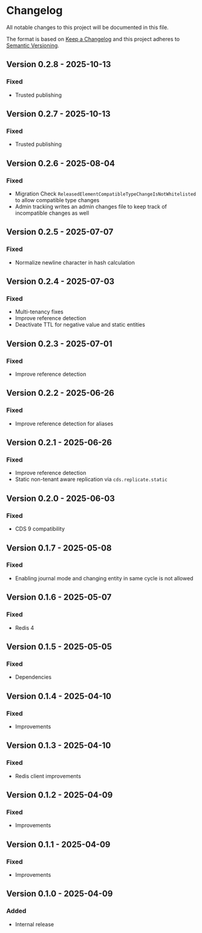 # Changelog

All notable changes to this project will be documented in this file.

The format is based on [Keep a Changelog](http://keepachangelog.com/en/1.0.0/)
and this project adheres to [Semantic Versioning](http://semver.org/spec/v2.0.0.html).

## Version 0.2.8 - 2025-10-13

### Fixed

- Trusted publishing

## Version 0.2.7 - 2025-10-13

### Fixed

- Trusted publishing

## Version 0.2.6 - 2025-08-04

### Fixed

- Migration Check `ReleasedElementCompatibleTypeChangeIsNotWhitelisted` to allow compatible type changes
- Admin tracking writes an admin changes file to keep track of incompatible changes as well

## Version 0.2.5 - 2025-07-07

### Fixed

- Normalize newline character in hash calculation

## Version 0.2.4 - 2025-07-03

### Fixed

- Multi-tenancy fixes
- Improve reference detection
- Deactivate TTL for negative value and static entities

## Version 0.2.3 - 2025-07-01

### Fixed

- Improve reference detection

## Version 0.2.2 - 2025-06-26

### Fixed

- Improve reference detection for aliases

## Version 0.2.1 - 2025-06-26

### Fixed

- Improve reference detection
- Static non-tenant aware replication via `cds.replicate.static`

## Version 0.2.0 - 2025-06-03

### Fixed

- CDS 9 compatibility

## Version 0.1.7 - 2025-05-08

### Fixed

- Enabling journal mode and changing entity in same cycle is not allowed

## Version 0.1.6 - 2025-05-07

### Fixed

- Redis 4

## Version 0.1.5 - 2025-05-05

### Fixed

- Dependencies

## Version 0.1.4 - 2025-04-10

### Fixed

- Improvements

## Version 0.1.3 - 2025-04-10

### Fixed

- Redis client improvements

## Version 0.1.2 - 2025-04-09

### Fixed

- Improvements

## Version 0.1.1 - 2025-04-09

### Fixed

- Improvements

## Version 0.1.0 - 2025-04-09

### Added

- Internal release
